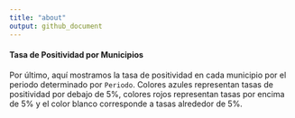 ```yaml
---
title: "about"
output: github_document
---
```


#### __Tasa de Positividad por Municipios__
Por último, aquí mostramos la tasa de positividad en cada municipio por el periodo determinado por `Periodo`. Colores azules representan tasas de positividad por debajo de 5%, colores rojos representan tasas por encima de 5% y el color blanco corresponde a tasas alrededor de 5%. 
